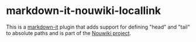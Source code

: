 # markdown-it-nouwiki-locallink

This is a [markdown-it](https://github.com/markdown-it/markdown-it) plugin that adds support for defining "head" and "tail" to absolute paths and is part of the [Nouwiki project](https://github.com/Nouwiki).
